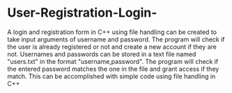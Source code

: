 # User-Registration-Login-
A login and registration form in C++ using file handling can be created to take input arguments of username and password.
The program will check if the user is already registered or not and create a new account if they are not. 
Usernames and passwords can be stored in a text file named "users.txt" in the format "username,password".
The program will check if the entered password matches the one in the file and grant access if they match. 
This can be accomplished with simple code using file handling in C++

